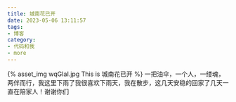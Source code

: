 ```yaml
---
title: 城南花已开
date: 2023-05-06 13:11:57
tags:
- 博客
category:
- 代码和我
- more
---
```

{% asset_img wqGIaI.jpg This is 城南花已开 %}
一把油伞，一个人，一缕魂，两伴而行，我这里下雨了我很喜欢下雨天，我在散步，这几天安稳的回家了几天一直在陪家人！谢谢你们